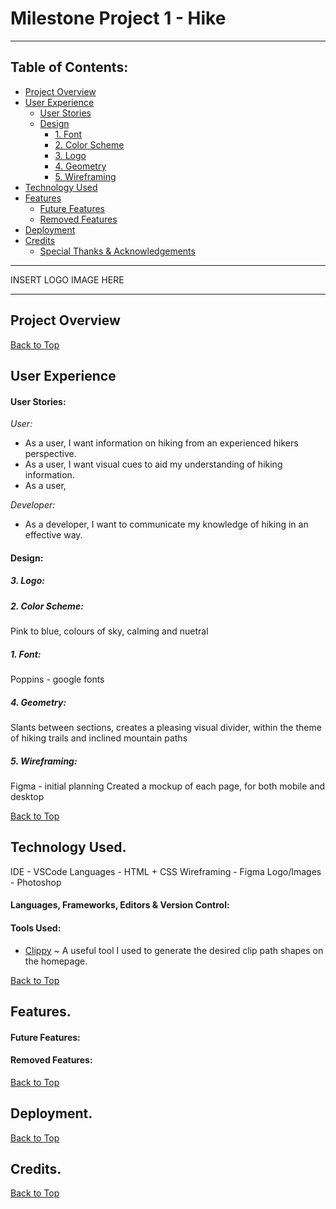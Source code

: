 # Milestone Project 1 - Hike
***

## Table of Contents:

* [Project Overview](#project-overview)
* [User Experience](#user-experience)
    * [User Stories](#user-stories)
    * [Design](#design)
        * [1. Font](#1-font)
        * [2. Color Scheme](#2-color-scheme)
        * [3. Logo](#3-logo)
        * [4. Geometry](#4-geometry)
        * [5. Wireframing](#5-wireframing)
* [Technology Used](#technology-used)
* [Features](#features)
    * [Future Features](#future-features)
    * [Removed Features](#removed-features)
* [Deployment](#deployment)
* [Credits](#credits)
    * [Special Thanks & Acknowledgements](#special-thanks--acknowledgements)

***

INSERT LOGO IMAGE HERE

***

## Project Overview


[Back to Top](#table-of-contents) 

## User Experience

#### User Stories:

_User:_
* As a user, I want information on hiking from an experienced hikers perspective.
* As a user, I want visual cues to aid my understanding of hiking information.
* As a user, 

_Developer:_
* As a developer, I want to communicate my knowledge of hiking in an effective way.


#### Design:

##### 3. Logo:

##### 2. Color Scheme:

Pink to blue, colours of sky, calming and nuetral
  
##### 1. Font:

Poppins - google fonts

##### 4. Geometry: 

Slants between sections, creates a pleasing visual divider,
within the theme of hiking trails and inclined mountain paths
 
##### 5. Wireframing:

Figma - initial planning
Created a mockup of each page, for both mobile and desktop

[Back to Top](#table-of-contents)

## Technology Used.

IDE - VSCode
Languages - HTML + CSS
Wireframing - Figma
Logo/Images - Photoshop

#### Languages, Frameworks, Editors & Version Control:

#### Tools Used:
* <a href="https://bennettfeely.com/clippy/">Clippy</a> ~ A useful tool I used to generate the desired clip path shapes on the homepage.


[Back to Top](#table-of-contents)

## Features.

#### Future Features:

#### Removed Features:

[Back to Top](#table-of-contents)

## Deployment.

[Back to Top](#table-of-contents)

## Credits.

[Back to Top](#table-of-contents)